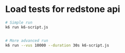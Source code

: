 # Load tests for redstone api

```sh
# Simple run
k6 run k6-script.js


# More advanced run
k6 run --vus 10000 --duration 30s k6-script.js

```
